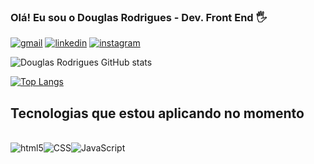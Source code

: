 
### Olá! Eu sou o Douglas Rodrigues - Dev. Front End 🖐️

[![gmail](https://img.shields.io/badge/Gmail-D14836?style=for-the-badge&logo=gmail&logoColor=white)](mailto:douglasrodrigues.git@gmail.com)
[![linkedin](https://img.shields.io/badge/LinkedIn-0077B5?style=for-the-badge&logo=linkedin&logoColor=white)]()
[![instagram](https://img.shields.io/badge/Instagram-E4405F?style=for-the-badge&logo=instagram&logoColor=white)](https://instagram.com/douglasrodrigues.git)



![Douglas Rodrigues GitHub stats](https://github-readme-stats.vercel.app/api?username=douglasrodriguesgit&show_icons=true&theme=onedark)

[![Top Langs](https://github-readme-stats.vercel.app/api/top-langs/?username=douglasrodriguesgit)](https://github.com/douglasrodriguesgit/github-readme-stats)

## Tecnologias que estou aplicando no momento

 <div style="display:inline_block"> <br> <img align="center" src="https://img.shields.io/badge/HTML5-E34F26?style=for-the-badge&logo=html5&logoColor=white" alt="html5"><img align="center" src="https://img.shields.io/badge/CSS3-1572B6?style=for-the-badge&logo=css3&logoColor=white" alt="CSS"><img align="center" src="https://img.shields.io/badge/JavaScript-F7DF1E?style=for-the-badge&logo=javascript&logoColor=black" alt="JavaScript"> <br>
  </div>
  

